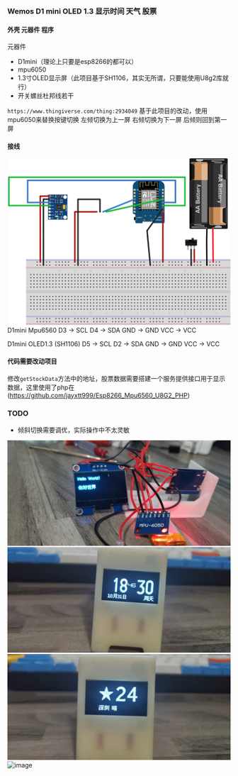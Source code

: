 ### Wemos D1 mini OLED 1.3 显示时间 天气 股票
#### 外壳 元器件 程序
元器件
- D1mini（理论上只要是esp8266的都可以）
- mpu6050
- 1.3寸OLED显示屏（此项目基于SH1106，其实无所谓，只要能使用U8g2库就行）
- 开关螺丝杜邦线若干

`https://www.thingiverse.com/thing:2934049` 基于此项目的改动，使用mpu6050来替换按键切换
左倾切换为上一屏 右倾切换为下一屏 后倾则回到第一屏

#### 接线
![image](https://github.com/jayxtt999/Esp8266_Mpu6560_U8G2/blob/master/image/Esp8266_Mpu6560_U8G2_bb.svg)
D1mini    Mpu6560
D3 -> SCL
D4 -> SDA
GND -> GND
VCC -> VCC

D1mini    OLED1.3 (SH1106)
D5 -> SCL
D2 -> SDA
GND -> GND
VCC -> VCC

#### 代码需要改动项目
修改`getStockData`方法中的地址，股票数据需要搭建一个服务提供接口用于显示数据，这里使用了php在(https://github.com/jayxtt999/Esp8266_Mpu6560_U8G2_PHP)

### TODO
- 倾斜切换需要调优，实际操作中不太灵敏


![image](https://github.com/jayxtt999/Esp8266_Mpu6560_U8G2/blob/master/image/20211031183837.jpg)
![image](https://github.com/jayxtt999/Esp8266_Mpu6560_U8G2/blob/master/image/20211031183115.jpg)
![image](https://github.com/jayxtt999/Esp8266_Mpu6560_U8G2/blob/master/image/20211031183224.jpg)
![image](https://github.com/jayxtt999/Esp8266_Mpu6560_U8G2/blob/master/image/test.gif)



